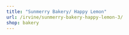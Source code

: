 ```yaml
---
title: "Sunmerry Bakery/ Happy Lemon"
url: /irvine/sunmerry-bakery-happy-lemon-3/
shop: bakery
---
```

